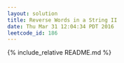 ```yaml
---
layout: solution
title: Reverse Words in a String II
date: Thu Mar 31 12:04:34 PDT 2016
leetcode_id: 186
---
```

{% include_relative README.md %}
